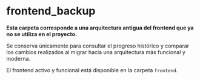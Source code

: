 # frontend_backup

**Esta carpeta corresponde a una arquitectura antigua del frontend que ya no se utiliza en el proyecto.**

Se conserva únicamente para consultar el progreso histórico y comparar los cambios realizados al migrar hacia una arquitectura más funcional y moderna.

El frontend activo y funcional está disponible en la carpeta `frontend`.
